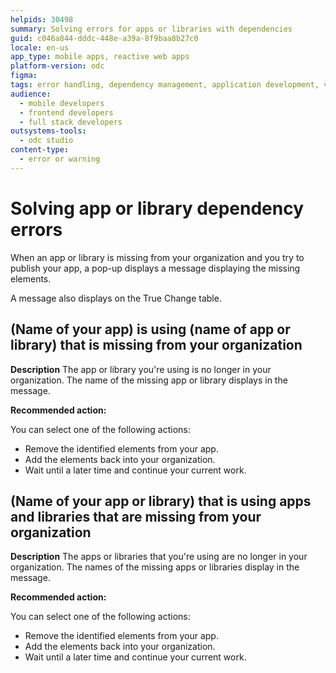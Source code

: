 ```yaml
---
helpids: 30498
summary: Solving errors for apps or libraries with dependencies
guid: c046a844-dddc-448e-a39a-8f9baa8b27c0
locale: en-us
app_type: mobile apps, reactive web apps
platform-version: odc
figma:
tags: error handling, dependency management, application development, version control, troubleshooting
audience:
  - mobile developers
  - frontend developers
  - full stack developers
outsystems-tools:
  - odc studio
content-type:
  - error or warning
---
```


# Solving app or library dependency errors

When an app or library is missing from your organization and you try to publish your app, a pop-up displays a message displaying the missing elements.

A message also displays on the True Change table.

## (Name of your app) is using (name of app or library) that is missing from your organization

**Description** The app or library you're using is no longer in your organization. The name of the missing app or library displays in the message.

**Recommended action:**

You can select  one of the following actions:

* Remove the identified elements from your app.
* Add the elements back into your organization.
* Wait until a later time and continue your current work.

## (Name of your app or library) that is using apps and libraries that are missing from your organization

**Description** The apps or libraries that you're using are no longer in your organization. The names of the missing apps or libraries display in the message.

**Recommended action:**

You can select  one of the following actions:

* Remove the identified elements from your app.
* Add the elements back into your organization.
* Wait until a later time and continue your current work.
  